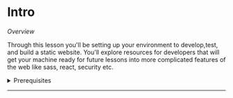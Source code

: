 # Intro

*Overview*

Through this lesson you'll be setting up your environment to develop,test, and build a static website.
You'll explore resources for developers that will get your machine ready for future lessons into more complicated features of the web like sass, react, security etc.

<details>
    <summary>
    Prerequisites
    </summary>
    <p>*None!, this course ranges per lesson but with some time you can connect with many other
    ksk</p>
</details>

---

